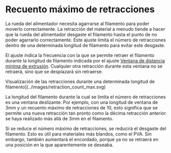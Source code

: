 Recuento máximo de retracciones
====
La rueda del alimentador necesita agarrarse al filamento para poder moverlo correctamente. La retracción del material a menudo tiende a hacer que la rueda del alimentador desgaste el filamento hasta el punto de no poder agarrarlo correctamente. Este ajuste limita el número de retracciones dentro de una determinada longitud de filamento para evitar este desgaste.

El ajuste indica la frecuencia con la que se permite retraer el filamento durante la longitud de filamento indicada por el ajuste [Ventana de distancia mínima de extrusión](retraction_extrusion_window.md). Cualquier otra retracción durante esta ventana no se retraerá, sino que se desplazará sin retraerse.

Visualización de las retracciones durante una determinada longitud de filamento](../images/retraction_count_max.svg)

La longitud del filamento durante la cual se limita el número de retracciones es una ventana deslizante. Por ejemplo, con una longitud de ventana de 3mm y un recuento máximo de retracciones de 10, esto significa que se permite una nueva retracción tan pronto como la décima retracción anterior se haya realizado más allá de 3mm en el filamento.

Si se reduce el número máximo de retracciones, se reducirá el desgaste del filamento. Esto es útil para materiales más blandos, como el PVA. Sin embargo, también aumentará el encordado, porque ya no se retraerá en una posición en la que aparentemente se deseaba.